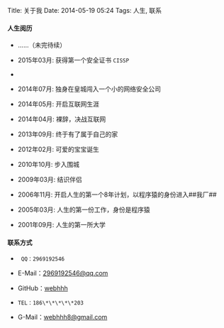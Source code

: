 Title: 关于我
Date: 2014-05-19 05:24
Tags: 人生, 联系

#### **人生阅历**

*  ......（未完待续）

*  2015年03月: 获得第一个安全证书 `CISSP`
*
*  2014年07月: 独身在皇城闯入一个小的网络安全公司

*  2014年05月: 开启互联网生涯

*  2014年04月: 裸辞，决战互联网

*  2013年09月: 终于有了属于自己的家

*  2012年02月: 可爱的宝宝诞生

*  2010年10月: 步入围城

*  2009年03月: 结识伴侣

*  2006年11月: 开启人生的第一个8年计划，以程序猿的身份进入##我厂##

*  2005年03月: 人生的第一份工作，身份是程序猿

*  2001年09月: 人生的第一所大学


#### **联系方式**

*      QQ：2969192546

*  E-Mail：2969192546@qq.com

*  GitHub：[webhhh](https://github.com/webhhh)

*     TEL：186\*\*\*\*\*203

*  G-Mail：webhhh8@gmail.com 




